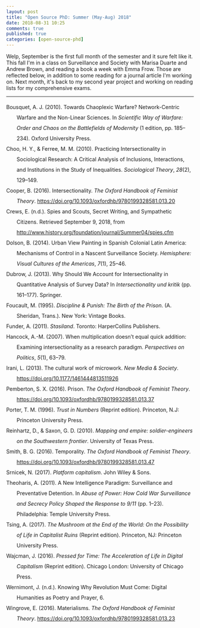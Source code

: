 ```yaml
---
layout: post
title: "Open Source PhD: Summer (May-Aug) 2018"
date: 2018-08-31 10:25
comments: true
published: true
categories: [open-source-phd]
---
```


Welp, September is the first full month of the semester and it sure felt like it.  This fall I'm in a class on Surveillance and Society with Marisa Duarte and Andrew Brown, and reading a book a week with Emma Frow.  Those are reflected below, in addition to some reading for a journal article I'm working on.  Next month, it's back to my second year project and working on reading lists for my comprehensive exams. 
<hr>


<div class="csl-bib-body" style="line-height: 2; margin-left: 2em; text-indent:-2em;">
  <div class="csl-entry">Bousquet, A. J. (2010). Towards Chaoplexic Warfare? Network-Centric Warfare and the Non-Linear Sciences. In <i>Scientific Way of Warfare: Order and Chaos on the Battlefields of Modernity</i> (1 edition, pp. 185–234). Oxford University Press.</div>
  <span class="Z3988" title="url_ver=Z39.88-2004&amp;ctx_ver=Z39.88-2004&amp;rfr_id=info%3Asid%2Fzotero.org%3A2&amp;rft_id=urn%3Aisbn%3A978-0-19-932676-1&amp;rft_val_fmt=info%3Aofi%2Ffmt%3Akev%3Amtx%3Abook&amp;rft.genre=bookitem&amp;rft.atitle=Towards%20Chaoplexic%20Warfare%3F%20Network-Centric%20Warfare%20and%20the%20Non-Linear%20Sciences&amp;rft.publisher=Oxford%20University%20Press&amp;rft.edition=1%20edition&amp;rft.aufirst=Antoine%20J.&amp;rft.aulast=Bousquet&amp;rft.au=Antoine%20J.%20Bousquet&amp;rft.date=2010-07-06&amp;rft.pages=185-234&amp;rft.spage=185&amp;rft.epage=234&amp;rft.isbn=978-0-19-932676-1&amp;rft.language=English"></span>
  <div class="csl-entry">Choo, H. Y., &amp; Ferree, M. M. (2010). Practicing Intersectionality in Sociological Research: A Critical Analysis of Inclusions, Interactions, and Institutions in the Study of Inequalities. <i>Sociological Theory</i>, <i>28</i>(2), 129–149.</div>
  <span class="Z3988" title="url_ver=Z39.88-2004&amp;ctx_ver=Z39.88-2004&amp;rfr_id=info%3Asid%2Fzotero.org%3A2&amp;rft_val_fmt=info%3Aofi%2Ffmt%3Akev%3Amtx%3Ajournal&amp;rft.genre=article&amp;rft.atitle=Practicing%20Intersectionality%20in%20Sociological%20Research%3A%20A%20Critical%20Analysis%20of%20Inclusions%2C%20Interactions%2C%20and%20Institutions%20in%20the%20Study%20of%20Inequalities&amp;rft.jtitle=Sociological%20Theory&amp;rft.volume=28&amp;rft.issue=2&amp;rft.aufirst=Hae%20Yeon&amp;rft.aulast=Choo&amp;rft.au=Hae%20Yeon%20Choo&amp;rft.au=Myra%20Marx%20Ferree&amp;rft.date=2010&amp;rft.pages=129-149&amp;rft.spage=129&amp;rft.epage=149&amp;rft.issn=0735-2751"></span>
  <div class="csl-entry">Cooper, B. (2016). Intersectionality. <i>The Oxford Handbook of Feminist Theory</i>. <a href="https://doi.org/10.1093/oxfordhb/9780199328581.013.20">https://doi.org/10.1093/oxfordhb/9780199328581.013.20</a></div>
  <span class="Z3988" title="url_ver=Z39.88-2004&amp;ctx_ver=Z39.88-2004&amp;rfr_id=info%3Asid%2Fzotero.org%3A2&amp;rft_id=info%3Adoi%2F10.1093%2Foxfordhb%2F9780199328581.013.20&amp;rft_val_fmt=info%3Aofi%2Ffmt%3Akev%3Amtx%3Ajournal&amp;rft.genre=article&amp;rft.atitle=Intersectionality&amp;rft.jtitle=The%20Oxford%20Handbook%20of%20Feminist%20Theory&amp;rft.aufirst=Brittney&amp;rft.aulast=Cooper&amp;rft.au=Brittney%20Cooper&amp;rft.date=2016-02-01&amp;rft.language=en"></span>
  <div class="csl-entry">Crews, E. (n.d.). Spies and Scouts, Secret Writing, and Sympathetic Citizens. Retrieved September 9, 2018, from <a href="http://www.history.org/foundation/journal/Summer04/spies.cfm">http://www.history.org/foundation/journal/Summer04/spies.cfm</a></div>
  <span class="Z3988" title="url_ver=Z39.88-2004&amp;ctx_ver=Z39.88-2004&amp;rfr_id=info%3Asid%2Fzotero.org%3A2&amp;rft_val_fmt=info%3Aofi%2Ffmt%3Akev%3Amtx%3Adc&amp;rft.type=webpage&amp;rft.title=Spies%20and%20Scouts%2C%20Secret%20Writing%2C%20and%20Sympathetic%20Citizens&amp;rft.identifier=http%3A%2F%2Fwww.history.org%2Ffoundation%2Fjournal%2FSummer04%2Fspies.cfm&amp;rft.aufirst=Ed&amp;rft.aulast=Crews&amp;rft.au=Ed%20Crews"></span>
  <div class="csl-entry">Dolson, B. (2014). Urban View Painting in Spanish Colonial Latin America: Mechanisms of Control in a Nascent Surveillance Society. <i>Hemisphere: Visual Cultures of the Americas</i>, <i>7</i>(1), 25–46.</div>
  <span class="Z3988" title="url_ver=Z39.88-2004&amp;ctx_ver=Z39.88-2004&amp;rfr_id=info%3Asid%2Fzotero.org%3A2&amp;rft_val_fmt=info%3Aofi%2Ffmt%3Akev%3Amtx%3Ajournal&amp;rft.genre=article&amp;rft.atitle=Urban%20View%20Painting%20in%20Spanish%20Colonial%20Latin%20America%3A%20Mechanisms%20of%20Control%20in%20a%20Nascent%20Surveillance%20Society&amp;rft.jtitle=Hemisphere%3A%20Visual%20Cultures%20of%20the%20Americas&amp;rft.volume=7&amp;rft.issue=1&amp;rft.aufirst=Bill&amp;rft.aulast=Dolson&amp;rft.au=Bill%20Dolson&amp;rft.date=2014&amp;rft.pages=25-46&amp;rft.spage=25&amp;rft.epage=46"></span>
  <div class="csl-entry">Dubrow, J. (2013). Why Should We Account for Intersectionality in Quantitative Analysis of Survey Data? In <i>Intersectionality und kritik</i> (pp. 161–177). Springer.</div>
  <span class="Z3988" title="url_ver=Z39.88-2004&amp;ctx_ver=Z39.88-2004&amp;rfr_id=info%3Asid%2Fzotero.org%3A2&amp;rft_val_fmt=info%3Aofi%2Ffmt%3Akev%3Amtx%3Abook&amp;rft.genre=bookitem&amp;rft.atitle=Why%20Should%20We%20Account%20for%20Intersectionality%20in%20Quantitative%20Analysis%20of%20Survey%20Data%3F&amp;rft.publisher=Springer&amp;rft.aufirst=Joshua&amp;rft.aulast=Dubrow&amp;rft.au=Joshua%20Dubrow&amp;rft.date=2013&amp;rft.pages=161-177&amp;rft.spage=161&amp;rft.epage=177"></span>
  <div class="csl-entry">Foucault, M. (1995). <i>Discipline &amp; Punish: The Birth of the Prison</i>. (A. Sheridan, Trans.). New York: Vintage Books.</div>
  <span class="Z3988" title="url_ver=Z39.88-2004&amp;ctx_ver=Z39.88-2004&amp;rfr_id=info%3Asid%2Fzotero.org%3A2&amp;rft_id=urn%3Aisbn%3A978-0-679-75255-4&amp;rft_val_fmt=info%3Aofi%2Ffmt%3Akev%3Amtx%3Abook&amp;rft.genre=book&amp;rft.btitle=Discipline%20%26%20Punish%3A%20The%20Birth%20of%20the%20Prison&amp;rft.place=New%20York&amp;rft.publisher=Vintage%20Books&amp;rft.aufirst=Michel&amp;rft.aulast=Foucault&amp;rft.au=Michel%20Foucault&amp;rft.au=Alan%20Sheridan&amp;rft.date=1995-04-25&amp;rft.tpages=333&amp;rft.isbn=978-0-679-75255-4&amp;rft.language=English"></span>
  <div class="csl-entry">Funder, A. (2011). <i>Stasiland</i>. Toronto: HarperCollins Publishers.</div>
  <span class="Z3988" title="url_ver=Z39.88-2004&amp;ctx_ver=Z39.88-2004&amp;rfr_id=info%3Asid%2Fzotero.org%3A2&amp;rft_id=urn%3Aisbn%3A978-1-4434-0607-9&amp;rft_val_fmt=info%3Aofi%2Ffmt%3Akev%3Amtx%3Abook&amp;rft.genre=book&amp;rft.btitle=Stasiland&amp;rft.place=Toronto&amp;rft.publisher=HarperCollins%20Publishers&amp;rft.aufirst=Anna&amp;rft.aulast=Funder&amp;rft.au=Anna%20Funder&amp;rft.date=2011-09-20&amp;rft.tpages=304&amp;rft.isbn=978-1-4434-0607-9&amp;rft.language=English"></span>
  <div class="csl-entry">Hancock, A.-M. (2007). When multiplication doesn’t equal quick addition: Examining intersectionality as a research paradigm. <i>Perspectives on Politics</i>, <i>5</i>(1), 63–79.</div>
  <span class="Z3988" title="url_ver=Z39.88-2004&amp;ctx_ver=Z39.88-2004&amp;rfr_id=info%3Asid%2Fzotero.org%3A2&amp;rft_val_fmt=info%3Aofi%2Ffmt%3Akev%3Amtx%3Ajournal&amp;rft.genre=article&amp;rft.atitle=When%20multiplication%20doesn't%20equal%20quick%20addition%3A%20Examining%20intersectionality%20as%20a%20research%20paradigm&amp;rft.jtitle=Perspectives%20on%20politics&amp;rft.volume=5&amp;rft.issue=1&amp;rft.aufirst=Ange-Marie&amp;rft.aulast=Hancock&amp;rft.au=Ange-Marie%20Hancock&amp;rft.date=2007&amp;rft.pages=63-79&amp;rft.spage=63&amp;rft.epage=79"></span>
  <div class="csl-entry">Irani, L. (2013). The cultural work of microwork. <i>New Media &amp; Society</i>. <a href="https://doi.org/10.1177/1461444813511926">https://doi.org/10.1177/1461444813511926</a></div>
  <span class="Z3988" title="url_ver=Z39.88-2004&amp;ctx_ver=Z39.88-2004&amp;rfr_id=info%3Asid%2Fzotero.org%3A2&amp;rft_id=info%3Adoi%2F10.1177%2F1461444813511926&amp;rft_val_fmt=info%3Aofi%2Ffmt%3Akev%3Amtx%3Ajournal&amp;rft.genre=article&amp;rft.atitle=The%20cultural%20work%20of%20microwork&amp;rft.jtitle=New%20Media%20%26%20Society&amp;rft.aufirst=Lilly&amp;rft.aulast=Irani&amp;rft.au=Lilly%20Irani&amp;rft.date=2013&amp;rft.issn=9780415611152"></span>
  <div class="csl-entry">Pemberton, S. X. (2016). Prison. <i>The Oxford Handbook of Feminist Theory</i>. <a href="https://doi.org/10.1093/oxfordhb/9780199328581.013.37">https://doi.org/10.1093/oxfordhb/9780199328581.013.37</a></div>
  <span class="Z3988" title="url_ver=Z39.88-2004&amp;ctx_ver=Z39.88-2004&amp;rfr_id=info%3Asid%2Fzotero.org%3A2&amp;rft_id=info%3Adoi%2F10.1093%2Foxfordhb%2F9780199328581.013.37&amp;rft_val_fmt=info%3Aofi%2Ffmt%3Akev%3Amtx%3Ajournal&amp;rft.genre=article&amp;rft.atitle=Prison&amp;rft.jtitle=The%20Oxford%20Handbook%20of%20Feminist%20Theory&amp;rft.aufirst=Sarah%20X.&amp;rft.aulast=Pemberton&amp;rft.au=Sarah%20X.%20Pemberton&amp;rft.date=2016-02-01&amp;rft.language=en"></span>
  <div class="csl-entry">Porter, T. M. (1996). <i>Trust in Numbers</i> (Reprint edition). Princeton, N.J: Princeton University Press.</div>
  <span class="Z3988" title="url_ver=Z39.88-2004&amp;ctx_ver=Z39.88-2004&amp;rfr_id=info%3Asid%2Fzotero.org%3A2&amp;rft_id=urn%3Aisbn%3A978-0-691-02908-5&amp;rft_val_fmt=info%3Aofi%2Ffmt%3Akev%3Amtx%3Abook&amp;rft.genre=book&amp;rft.btitle=Trust%20in%20Numbers&amp;rft.place=Princeton%2C%20N.J&amp;rft.publisher=Princeton%20University%20Press&amp;rft.edition=Reprint%20edition&amp;rft.aufirst=Theodore%20M.&amp;rft.aulast=Porter&amp;rft.au=Theodore%20M.%20Porter&amp;rft.date=1996-09-16&amp;rft.tpages=328&amp;rft.isbn=978-0-691-02908-5&amp;rft.language=English"></span>
  <div class="csl-entry">Reinhartz, D., &amp; Saxon, G. D. (2010). <i>Mapping and empire: soldier-engineers on the Southwestern frontier</i>. University of Texas Press.</div>
  <span class="Z3988" title="url_ver=Z39.88-2004&amp;ctx_ver=Z39.88-2004&amp;rfr_id=info%3Asid%2Fzotero.org%3A2&amp;rft_val_fmt=info%3Aofi%2Ffmt%3Akev%3Amtx%3Abook&amp;rft.genre=book&amp;rft.btitle=Mapping%20and%20empire%3A%20soldier-engineers%20on%20the%20Southwestern%20frontier&amp;rft.publisher=University%20of%20Texas%20Press&amp;rft.aufirst=Dennis&amp;rft.aulast=Reinhartz&amp;rft.au=Dennis%20Reinhartz&amp;rft.au=Gerald%20D%20Saxon&amp;rft.date=2010"></span>
  <div class="csl-entry">Smith, B. G. (2016). Temporality. <i>The Oxford Handbook of Feminist Theory</i>. <a href="https://doi.org/10.1093/oxfordhb/9780199328581.013.47">https://doi.org/10.1093/oxfordhb/9780199328581.013.47</a></div>
  <span class="Z3988" title="url_ver=Z39.88-2004&amp;ctx_ver=Z39.88-2004&amp;rfr_id=info%3Asid%2Fzotero.org%3A2&amp;rft_id=info%3Adoi%2F10.1093%2Foxfordhb%2F9780199328581.013.47&amp;rft_val_fmt=info%3Aofi%2Ffmt%3Akev%3Amtx%3Ajournal&amp;rft.genre=article&amp;rft.atitle=Temporality&amp;rft.jtitle=The%20Oxford%20Handbook%20of%20Feminist%20Theory&amp;rft.aufirst=Bonnie%20G.&amp;rft.aulast=Smith&amp;rft.au=Bonnie%20G.%20Smith&amp;rft.date=2016-02-01&amp;rft.language=en"></span>
  <div class="csl-entry">Srnicek, N. (2017). <i>Platform capitalism</i>. John Wiley &amp; Sons.</div>
  <span class="Z3988" title="url_ver=Z39.88-2004&amp;ctx_ver=Z39.88-2004&amp;rfr_id=info%3Asid%2Fzotero.org%3A2&amp;rft_val_fmt=info%3Aofi%2Ffmt%3Akev%3Amtx%3Abook&amp;rft.genre=book&amp;rft.btitle=Platform%20capitalism&amp;rft.publisher=John%20Wiley%20%26%20Sons&amp;rft.aufirst=Nick&amp;rft.aulast=Srnicek&amp;rft.au=Nick%20Srnicek&amp;rft.date=2017"></span>
  <div class="csl-entry">Theoharis, A. (2011). A New Intelligence Paradigm: Surveillance and Preventative Detention. In <i>Abuse of Power: How Cold War Surveillance and Secrecy Policy Shaped the Response to 9/11</i> (pp. 1–23). Philadelphia: Temple University Press.</div>
  <span class="Z3988" title="url_ver=Z39.88-2004&amp;ctx_ver=Z39.88-2004&amp;rfr_id=info%3Asid%2Fzotero.org%3A2&amp;rft_id=urn%3Aisbn%3A978-1-4399-0665-1&amp;rft_val_fmt=info%3Aofi%2Ffmt%3Akev%3Amtx%3Abook&amp;rft.genre=bookitem&amp;rft.atitle=A%20New%20Intelligence%20Paradigm%3A%20Surveillance%20and%20Preventative%20Detention&amp;rft.place=Philadelphia&amp;rft.publisher=Temple%20University%20Press&amp;rft.aufirst=Athan&amp;rft.aulast=Theoharis&amp;rft.au=Athan%20Theoharis&amp;rft.date=2011-04-29&amp;rft.pages=1-23&amp;rft.spage=1&amp;rft.epage=23&amp;rft.isbn=978-1-4399-0665-1&amp;rft.language=English"></span>
  <div class="csl-entry">Tsing, A. (2017). <i>The Mushroom at the End of the World: On the Possibility of Life in Capitalist Ruins</i> (Reprint edition). Princeton, NJ: Princeton University Press.</div>
  <span class="Z3988" title="url_ver=Z39.88-2004&amp;ctx_ver=Z39.88-2004&amp;rfr_id=info%3Asid%2Fzotero.org%3A2&amp;rft_id=urn%3Aisbn%3A978-0-691-17832-5&amp;rft_val_fmt=info%3Aofi%2Ffmt%3Akev%3Amtx%3Abook&amp;rft.genre=book&amp;rft.btitle=The%20Mushroom%20at%20the%20End%20of%20the%20World%3A%20On%20the%20Possibility%20of%20Life%20in%20Capitalist%20Ruins&amp;rft.place=Princeton%2C%20NJ&amp;rft.publisher=Princeton%20University%20Press&amp;rft.edition=Reprint%20edition&amp;rft.aufirst=Anna&amp;rft.aulast=Tsing&amp;rft.au=Anna%20Tsing&amp;rft.date=2017-09-19&amp;rft.tpages=352&amp;rft.isbn=978-0-691-17832-5&amp;rft.language=English"></span>
  <div class="csl-entry">Wajcman, J. (2016). <i>Pressed for Time: The Acceleration of Life in Digital Capitalism</i> (Reprint edition). Chicago London: University of Chicago Press.</div>
  <span class="Z3988" title="url_ver=Z39.88-2004&amp;ctx_ver=Z39.88-2004&amp;rfr_id=info%3Asid%2Fzotero.org%3A2&amp;rft_id=urn%3Aisbn%3A978-0-226-38084-1&amp;rft_val_fmt=info%3Aofi%2Ffmt%3Akev%3Amtx%3Abook&amp;rft.genre=book&amp;rft.btitle=Pressed%20for%20Time%3A%20The%20Acceleration%20of%20Life%20in%20Digital%20Capitalism&amp;rft.place=Chicago%20London&amp;rft.publisher=University%20of%20Chicago%20Press&amp;rft.edition=Reprint%20edition&amp;rft.aufirst=Judy&amp;rft.aulast=Wajcman&amp;rft.au=Judy%20Wajcman&amp;rft.date=2016-07-11&amp;rft.tpages=227&amp;rft.isbn=978-0-226-38084-1&amp;rft.language=English"></span>
  <div class="csl-entry">Wernimont, J. (n.d.). Knowing Why Revolution Must Come: Digital Humanities as Poetry and Prayer, 6.</div>
  <span class="Z3988" title="url_ver=Z39.88-2004&amp;ctx_ver=Z39.88-2004&amp;rfr_id=info%3Asid%2Fzotero.org%3A2&amp;rft_val_fmt=info%3Aofi%2Ffmt%3Akev%3Amtx%3Ajournal&amp;rft.genre=article&amp;rft.atitle=Knowing%20Why%20Revolution%20Must%20Come%3A%20Digital%20Humanities%20as%20Poetry%20and%20Prayer&amp;rft.aufirst=Jacqueline&amp;rft.aulast=Wernimont&amp;rft.au=Jacqueline%20Wernimont&amp;rft.pages=6&amp;rft.language=en"></span>
  <div class="csl-entry">Wingrove, E. (2016). Materialisms. <i>The Oxford Handbook of Feminist Theory</i>. <a href="https://doi.org/10.1093/oxfordhb/9780199328581.013.23">https://doi.org/10.1093/oxfordhb/9780199328581.013.23</a></div>
  <span class="Z3988" title="url_ver=Z39.88-2004&amp;ctx_ver=Z39.88-2004&amp;rfr_id=info%3Asid%2Fzotero.org%3A2&amp;rft_id=info%3Adoi%2F10.1093%2Foxfordhb%2F9780199328581.013.23&amp;rft_val_fmt=info%3Aofi%2Ffmt%3Akev%3Amtx%3Ajournal&amp;rft.genre=article&amp;rft.atitle=Materialisms&amp;rft.jtitle=The%20Oxford%20Handbook%20of%20Feminist%20Theory&amp;rft.aufirst=Elizabeth&amp;rft.aulast=Wingrove&amp;rft.au=Elizabeth%20Wingrove&amp;rft.date=2016-02-01&amp;rft.language=en"></span>
</div>
